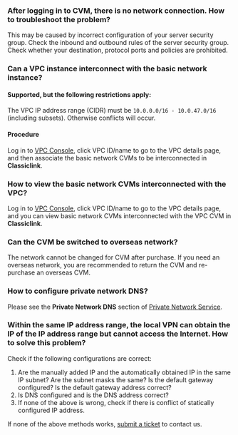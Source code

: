 ### After logging in to CVM, there is no network connection. How to troubleshoot the problem?
This may be caused by incorrect configuration of your server security group. Check the inbound and outbound rules of the server security group. Check whether your destination, protocol ports and policies are prohibited.

### Can a VPC instance interconnect with the basic network instance?

#### Supported, but the following restrictions apply:

The VPC IP address range (CIDR) must be `10.0.0.0/16 - 10.0.47.0/16` (including subsets). Otherwise conflicts will occur.

#### Procedure

Log in to [VPC Console](https://console.cloud.tencent.com/vpc/vpc?rid=1), click VPC ID/name to go to the VPC details page, and then associate the basic network CVMs to be interconnected in **Classiclink**. 

### How to view the basic network CVMs interconnected with the VPC?

Log in to [VPC Console](https://console.cloud.tencent.com/vpc/vpc?rid=1), click VPC ID/name to go to the VPC details page, and you can view basic network CVMs interconnected with the VPC CVM in **Classiclink**.

### Can the CVM be switched to overseas network?

The network cannot be changed for CVM after purchase. If you need an overseas network, you are recommended to return the CVM and re-purchase an overseas CVM.

### How to configure private network DNS?

Please see the **Private Network DNS** section of [Private Network Service](https://intl.cloud.tencent.com/document/product/213/5225).

### Within the same IP address range, the local VPN can obtain the IP of the IP address range but cannot access the Internet. How to solve this problem?

Check if the following configurations are correct:

1. Are the manually added IP and the automatically obtained IP in the same IP subnet? Are the subnet masks the same? Is the default gateway configured? Is the default gateway address correct?
2. Is DNS configured and is the DNS address correct?
3. If none of the above is wrong, check if there is conflict of statically configured IP address.
  
If none of the above methods works, [submit a ticket](https://console.cloud.tencent.com/workorder/category) to contact us.

